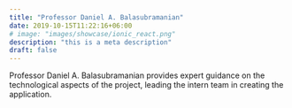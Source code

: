 ```yaml
---
title: "Professor Daniel A. Balasubramanian"
date: 2019-10-15T11:22:16+06:00
# image: "images/showcase/ionic_react.png"
description: "this is a meta description"
draft: false
---
```


Professor Daniel A. Balasubramanian provides expert guidance on the technological aspects of the project, leading the intern team in creating the application.  
